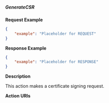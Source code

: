 ##### GenerateCSR

**Request Example**

```json
{
    "example": "Placeholder for REQUEST"
}
```


**Response Example**

```json
{
    "example": "Placeholder for RESPONSE"
}
```



**Description**


This action makes a certificate signing request.


**Action URIs**
